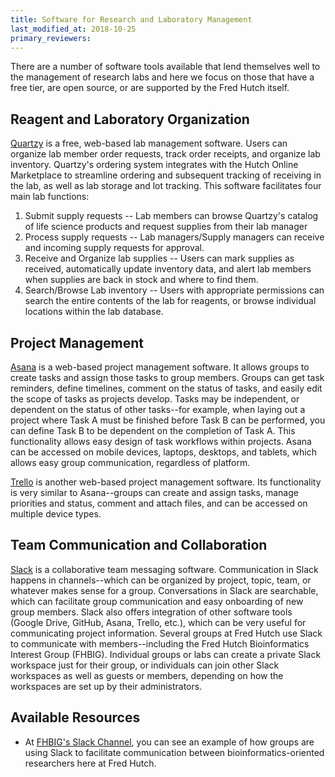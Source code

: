 ```yaml
---
title: Software for Research and Laboratory Management
last_modified_at: 2018-10-25
primary_reviewers:
---
```

There are a number of software tools available that lend themselves well to the management of research labs and here we focus on those that have a free tier, are open source, or are supported by the Fred Hutch itself.  

## Reagent and Laboratory Organization
[Quartzy](http://www.quartzy.com) is a free, web-based lab management software. Users can organize lab member order requests, track order receipts, and organize lab inventory.  Quartzy's ordering system integrates with the Hutch Online Marketplace to streamline ordering and subsequent tracking of receiving in the lab, as well as lab storage and lot tracking. This software facilitates four main lab functions:

1. Submit supply requests -- Lab members can browse Quartzy's catalog of life science products and request supplies from their lab manager
2. Process supply requests -- Lab managers/Supply managers can receive and incoming supply requests for approval.
3. Receive and Organize lab supplies -- Users can mark supplies as received, automatically update inventory data, and alert lab members when supplies are back in stock and where to find them.
4. Search/Browse Lab inventory -- Users with appropriate permissions can search the entire contents of the lab for reagents, or browse individual locations within the lab database.


## Project Management
[Asana](http://www.asana.com) is a web-based project management software.  It allows groups to create tasks and assign those tasks to group members. Groups can get task reminders, define timelines, comment on the status of tasks, and easily edit the scope of tasks as projects develop.  Tasks may be independent, or dependent on the status of other tasks--for example, when laying out a project where Task A must be finished before Task B can be performed, you can define Task B to be dependent on the completion of Task A. This functionality allows easy design of task workflows within projects. Asana can be accessed on mobile devices, laptops, desktops, and tablets, which allows easy group communication, regardless of platform.

[Trello](http://www.trello.com) is another web-based project management software. Its functionality is very similar to Asana--groups can create and assign tasks, manage priorities and status, comment and attach files, and can be accessed on multiple device types.

## Team Communication and Collaboration
[Slack](http://www.slack.com) is a collaborative team messaging software. Communication in Slack happens in channels--which can be organized by project, topic, team, or whatever makes sense for a group. Conversations in Slack are searchable, which can facilitate group communication and easy onboarding of new group members. Slack also offers integration of other software tools (Google Drive, GitHub, Asana, Trello, etc.), which can be very useful for communicating project information. Several groups at Fred Hutch use Slack to communicate with members--including the Fred Hutch Bioinformatics Interest Group (FHBIG).  Individual groups or labs can create a private Slack workspace just for their group, or individuals can join other Slack workspaces as well as guests or members, depending on how the workspaces are set up by their administrators.  

## Available Resources
  - At [FHBIG's Slack Channel](https://fhbig.slack.com/), you can see an example of how groups are using Slack to facilitate communication between bioinformatics-oriented researchers here at Fred Hutch.
